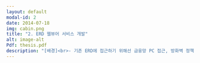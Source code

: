 ```yaml
---
layout: default
modal-id: 2
date: 2014-07-18
img: cabin.png
title: "2. ERD 웹뷰어 서비스 개발"
alt: image-alt
Pdf: thesis.pdf
description: "[배경]<br>- 기존 ERD에 접근하기 위해선 금융망 PC 접근, 방화벽 정책 신청, CS프로그램(da#) 설치, da# 계정 생성 등 과정이 필요했음<br>- 즉, 사실상 현업 사용자는 거의 접근하지 못했으며, ERD 정보는 모델 설계자만을 위해 주로 사용됨<br><br><br>[해결]<br>- 금융망 내 존재하는 ERD 데이터(테이블, 컬럼, 좌표, 설명 등) 추출 배치 및 금융망 to 경영망 인터페이스 개발<br>- 경영망 내 da# 웹뷰어 솔루션 설치 및 망연계 위원회, 보안성 심의를 거쳐 서비스 런칭<br><br><br>[결과]<br>- 전직원 PC 웹브라우저를 통해 전사 ERD에 손쉽게 접근 가능<br>- 전사 데이터 아키텍처 정보의 접근성 향상 및 구성원의 데이터 활용 능력 강화"
---
```

